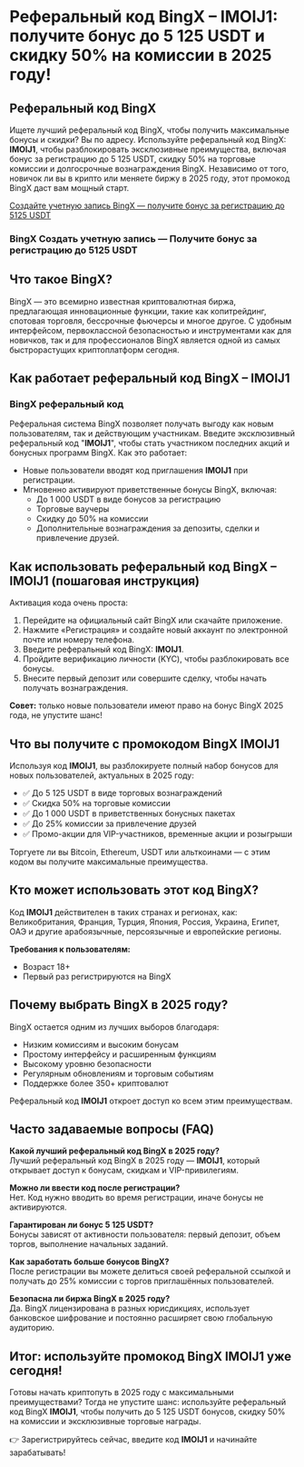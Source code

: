 <h1>Реферальный код BingX – IMOIJ1: получите бонус до 5 125 USDT и скидку 50% на комиссии в 2025 году!</h1>
<h2>Реферальный код BingX</h2>
<p>Ищете лучший реферальный код BingX, чтобы получить максимальные бонусы и скидки? Вы по адресу. Используйте реферальный код BingX: <strong>IMOIJ1</strong>, чтобы разблокировать эксклюзивные преимущества, включая бонус за регистрацию до 5 125 USDT, скидку 50% на торговые комиссии и долгосрочные вознаграждения BingX. Независимо от того, новичок ли вы в крипто или меняете биржу в 2025 году, этот промокод BingX даст вам мощный старт.</p>
<a href="https://bingx.com/invite/IMOIJ1" target="_blank" rel="noopener noreferrer">
  Создайте учетную запись BingX — получите бонус за регистрацию до 5125 USDT
</a>
<h3>BingX Создать учетную запись — Получите бонус за регистрацию до 5125 USDT</h3>
<h2>Что такое BingX?</h2>
<p>BingX — это всемирно известная криптовалютная биржа, предлагающая инновационные функции, такие как копитрейдинг, спотовая торговля, бессрочные фьючерсы и многое другое. С удобным интерфейсом, первоклассной безопасностью и инструментами как для новичков, так и для профессионалов BingX является одной из самых быстрорастущих криптоплатформ сегодня.</p>
<h2>Как работает реферальный код BingX – IMOIJ1</h2>
<h3>BingX реферальный код</h3>
<p>Реферальная система BingX позволяет получать выгоду как новым пользователям, так и действующим участникам. Введите эксклюзивный реферальный код "<strong>IMOIJ1</strong>", чтобы стать участником последних акций и бонусных программ BingX. Как это работает:</p>
<ul>
<li>Новые пользователи вводят код приглашения <strong>IMOIJ1</strong> при регистрации.</li>
<li>Мгновенно активируют приветственные бонусы BingX, включая:
<ul>
<li>До 1 000 USDT в виде бонусов за регистрацию</li>
<li>Торговые ваучеры</li>
<li>Скидку до 50% на комиссии</li>
<li>Дополнительные вознаграждения за депозиты, сделки и привлечение друзей.</li>
</ul>
</li>
</ul>
<h2>Как использовать реферальный код BingX – IMOIJ1 (пошаговая инструкция)</h2>
<p>Активация кода очень проста:</p>
<ol>
<li>Перейдите на официальный сайт BingX или скачайте приложение.</li>
<li>Нажмите «Регистрация» и создайте новый аккаунт по электронной почте или номеру телефона.</li>
<li>Введите реферальный код BingX: <strong>IMOIJ1</strong>.</li>
<li>Пройдите верификацию личности (KYC), чтобы разблокировать все бонусы.</li>
<li>Внесите первый депозит или совершите сделку, чтобы начать получать вознаграждения.</li>
</ol>
<p><strong>Совет:</strong> только новые пользователи имеют право на бонус BingX 2025 года, не упустите шанс!</p>
<h2>Что вы получите с промокодом BingX IMOIJ1</h2>
<p>Используя код <strong>IMOIJ1</strong>, вы разблокируете полный набор бонусов для новых пользователей, актуальных в 2025 году:</p>
<ul>
<li>✅ До 5 125 USDT в виде торговых вознаграждений</li>
<li>✅ Скидка 50% на торговые комиссии</li>
<li>✅ До 1 000 USDT в приветственных бонусных пакетах</li>
<li>✅ До 25% комиссии за привлечение друзей</li>
<li>✅ Промо-акции для VIP-участников, временные акции и розыгрыши</li>
</ul>
<p>Торгуете ли вы Bitcoin, Ethereum, USDT или альткоинами — с этим кодом вы получите максимальные преимущества.</p>
<h2>Кто может использовать этот код BingX?</h2>
<p>Код <strong>IMOIJ1</strong> действителен в таких странах и регионах, как: Великобритания, Франция, Турция, Япония, Россия, Украина, Египет, ОАЭ и другие арабоязычные, персоязычные и европейские регионы.</p>
<p><strong>Требования к пользователям:</strong></p>
<ul>
<li>Возраст 18+</li>
<li>Первый раз регистрируются на BingX</li>
</ul>
<h2>Почему выбрать BingX в 2025 году?</h2>
<p>BingX остается одним из лучших выборов благодаря:</p>
<ul>
<li>Низким комиссиям и высоким бонусам</li>
<li>Простому интерфейсу и расширенным функциям</li>
<li>Высокому уровню безопасности</li>
<li>Регулярным обновлениям и торговым событиям</li>
<li>Поддержке более 350+ криптовалют</li>
</ul>
<p>Реферальный код <strong>IMOIJ1</strong> откроет доступ ко всем этим преимуществам.</p>
<h2>Часто задаваемые вопросы (FAQ)</h2>
<p><strong>Какой лучший реферальный код BingX в 2025 году?</strong><br>Лучший реферальный код BingX в 2025 году — <strong>IMOIJ1</strong>, который открывает доступ к бонусам, скидкам и VIP-привилегиям.</p>
<p><strong>Можно ли ввести код после регистрации?</strong><br>Нет. Код нужно вводить во время регистрации, иначе бонусы не активируются.</p>
<p><strong>Гарантирован ли бонус 5 125 USDT?</strong><br>Бонусы зависят от активности пользователя: первый депозит, объем торгов, выполнение начальных заданий.</p>
<p><strong>Как заработать больше бонусов BingX?</strong><br>После регистрации вы можете делиться своей реферальной ссылкой и получать до 25% комиссии с торгов приглашённых пользователей.</p>
<p><strong>Безопасна ли биржа BingX в 2025 году?</strong><br>Да. BingX лицензирована в разных юрисдикциях, использует банковское шифрование и постоянно расширяет свою глобальную аудиторию.</p>
<h2>Итог: используйте промокод BingX IMOIJ1 уже сегодня!</h2>
<p>Готовы начать криптопуть в 2025 году с максимальными преимуществами? Тогда не упустите шанс: используйте реферальный код BingX <strong>IMOIJ1</strong>, чтобы получить до 5 125 USDT бонусов, скидку 50% на комиссии и эксклюзивные торговые награды.</p>
<p>👉 Зарегистрируйтесь сейчас, введите код <strong>IMOIJ1</strong> и начинайте зарабатывать!</p>

